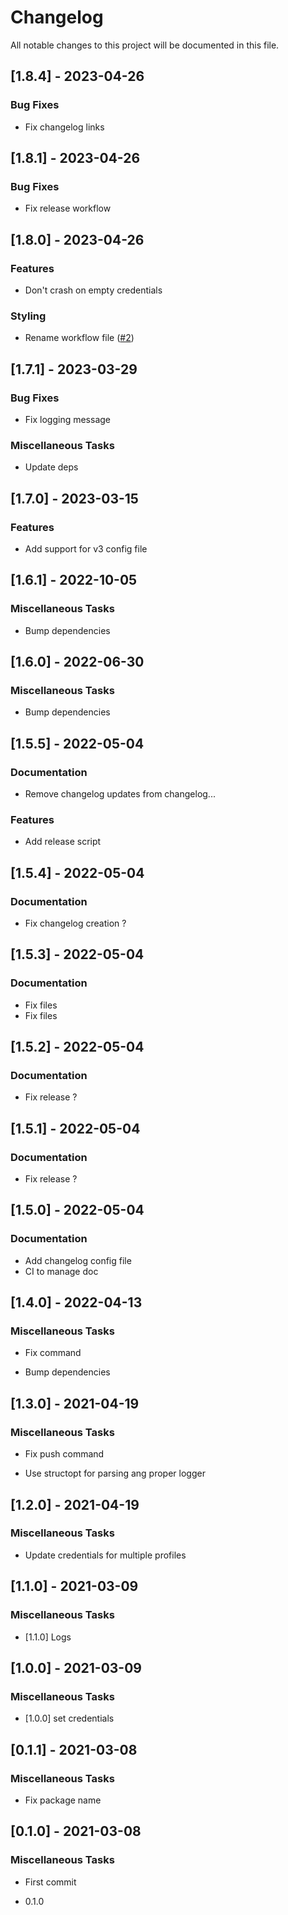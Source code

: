 # Changelog

All notable changes to this project will be documented in this file.

## [1.8.4] - 2023-04-26

### Bug Fixes

- Fix changelog links

## [1.8.1] - 2023-04-26

### Bug Fixes

- Fix release workflow

## [1.8.0] - 2023-04-26

### Features

- Don't crash on empty credentials

### Styling

- Rename workflow file ([#2](https://github.com/gplassard/aws-credentials-switcher/issues/2))

## [1.7.1] - 2023-03-29

### Bug Fixes

- Fix logging message

### Miscellaneous Tasks

- Update deps

## [1.7.0] - 2023-03-15

### Features

- Add support for v3 config file

## [1.6.1] - 2022-10-05

### Miscellaneous Tasks

- Bump dependencies

## [1.6.0] - 2022-06-30

### Miscellaneous Tasks

- Bump dependencies

## [1.5.5] - 2022-05-04

### Documentation

- Remove changelog updates from changelog...

### Features

- Add release script

## [1.5.4] - 2022-05-04

### Documentation

- Fix changelog creation ?

## [1.5.3] - 2022-05-04

### Documentation

- Fix files
- Fix files

## [1.5.2] - 2022-05-04

### Documentation

- Fix release ?

## [1.5.1] - 2022-05-04

### Documentation

- Fix release ?

## [1.5.0] - 2022-05-04

### Documentation

- Add changelog config file
- CI to manage doc

## [1.4.0] - 2022-04-13

### Miscellaneous Tasks

- Fix command

- Bump dependencies


## [1.3.0] - 2021-04-19

### Miscellaneous Tasks

- Fix push command

- Use structopt for parsing ang proper logger


## [1.2.0] - 2021-04-19

### Miscellaneous Tasks

- Update credentials for multiple profiles


## [1.1.0] - 2021-03-09

### Miscellaneous Tasks

- [1.1.0] Logs


## [1.0.0] - 2021-03-09

### Miscellaneous Tasks

- [1.0.0] set credentials


## [0.1.1] - 2021-03-08

### Miscellaneous Tasks

- Fix package name


## [0.1.0] - 2021-03-08

### Miscellaneous Tasks

- First commit

- 0.1.0


<!-- generated by git-cliff -->
